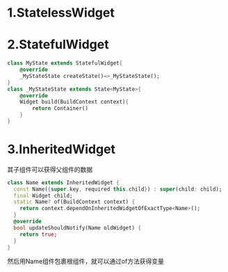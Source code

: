 # 1.StatelessWidget
# 2.StatefulWidget
```dart
class MyState extends StatefulWidget{
	@override
	_MyStateState createState()=>_MyStateState();
}
class _MyStateState extends State<MyState>{
	@override
	Widget build(BuildContext context){
		return Container()
	}
}
```

# 3.InheritedWidget
其子组件可以获得父组件的数据
```dart
class Name extends InheritedWidget {
  const Name({super.key, required this.child}) : super(child: child);
  final Widget child;
  static Name? of(BuildContext context) {
    return context.dependOnInheritedWidgetOfExactType<Name>();
  }
  @override
  bool updateShouldNotify(Name oldWidget) {
    return true;
  }
}
```
然后用Name组件包裹根组件，就可以通过of方法获得变量